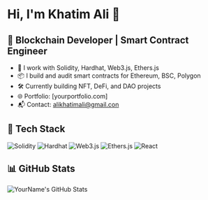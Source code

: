 # Hi, I'm Khatim Ali 👋  
## 🧱 Blockchain Developer | Smart Contract Engineer

- 🔧 I work with Solidity, Hardhat, Web3.js, Ethers.js
- 📦 I build and audit smart contracts for Ethereum, BSC, Polygon
- 🛠️ Currently building NFT, DeFi, and DAO projects
- 🌐 Portfolio: [yourportfolio.com]
- 📬 Contact:  alikhatimali@gmail.con

## 🧰 Tech Stack
![Solidity](https://img.shields.io/badge/-Solidity-000?style=flat&logo=solidity)
![Hardhat](https://img.shields.io/badge/-Hardhat-yellow?style=flat)
![Web3.js](https://img.shields.io/badge/-Web3.js-333333?style=flat)
![Ethers.js](https://img.shields.io/badge/-Ethers.js-purple?style=flat)
![React](https://img.shields.io/badge/-React-61DAFB?style=flat&logo=react)

## 📊 GitHub Stats
![YourName's GitHub Stats](https://github-readme-stats.vercel.app/api?username=YourUsername&show_icons=true&theme=radical)
